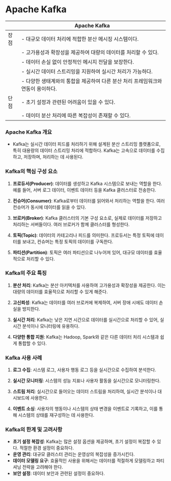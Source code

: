 # Apache Kafka


|             | Apache Kafka                                                        |
|-------------|---------------------------------------------------------------------|
| 장점        | - 대규모 데이터 처리에 적합한 분산 메시징 시스템이다.                 |
|             | - 고가용성과 확장성을 제공하여 대량의 데이터를 처리할 수 있다.       |
|             | - 데이터 손실 없이 안정적인 메시지 전달을 보장한다.                   |
|             | - 실시간 데이터 스트리밍을 지원하여 실시간 처리가 가능하다.           |
|             | - 다양한 생태계와의 통합을 제공하여 다른 분산 처리 프레임워크와 연동이 용이하다. |
| 단점        | - 초기 설정과 관련된 어려움이 있을 수 있다.                       |
|             | - 데이터 분산 처리에 따른 복잡성이 존재할 수 있다.                  |

### Apache Kafka 개요

- Kafka는 실시간 데이터 피드를 처리하기 위해 설계된 분산 스트리밍 플랫폼으로, 특히 대용량의 데이터 스트리밍 처리에 적합하다. Kafka는 고속으로 데이터를 수집하고, 저장하며, 처리하는 데 사용된다.

### Kafka의 핵심 구성 요소

1. **프로듀서(Producer)**: 데이터를 생성하고 Kafka 시스템으로 보내는 역할을 한다. 예를 들어, 서버 로그 데이터, 이벤트 데이터 등을 Kafka 클러스터로 전송한다.

2. **컨슈머(Consumer)**: Kafka로부터 데이터를 읽어와서 처리하는 역할을 한다. 여러 컨슈머가 동시에 데이터를 읽을 수 있다.

3. **브로커(Broker)**: Kafka 클러스터의 기본 구성 요소로, 실제로 데이터를 저장하고 처리하는 서버들이다. 여러 브로커가 함께 클러스터를 형성한다.

4. **토픽(Topic)**: 데이터의 카테고리나 피드를 의미한다. 프로듀서는 특정 토픽에 데이터를 보내고, 컨슈머는 특정 토픽의 데이터를 구독한다.

5. **파티션(Partition)**: 토픽은 여러 파티션으로 나누어져 있어, 대규모 데이터를 효율적으로 처리할 수 있다.

### Kafka의 주요 특징

1. **분산 처리**: Kafka는 분산 아키텍처를 사용하여 고가용성과 확장성을 제공한다. 이는 대량의 데이터를 효율적으로 처리할 수 있게 해준다.

2. **고신뢰성**: Kafka는 데이터를 여러 브로커에 복제하여, 서버 장애 시에도 데이터 손실을 방지한다.

3. **실시간 처리**: Kafka는 낮은 지연 시간으로 데이터를 실시간으로 처리할 수 있어, 실시간 분석이나 모니터링에 유용하다.

4. **다양한 통합 지원**: Kafka는 Hadoop, Spark와 같은 다른 데이터 처리 시스템과 쉽게 통합할 수 있다.

### Kafka 사용 사례

1. **로그 수집**: 시스템 로그, 사용자 행동 로그 등을 실시간으로 수집하여 분석한다.

2. **실시간 모니터링**: 시스템의 성능 지표나 사용자 활동을 실시간으로 모니터링한다.

3. **스트림 처리**: 실시간으로 들어오는 데이터 스트림을 처리하여, 실시간 분석이나 대시보드에 사용한다.

4. **이벤트 소싱**: 사용자의 행동이나 시스템의 상태 변경을 이벤트로 기록하고, 이를 통해 시스템의 상태를 재구성하는 데 사용한다.

### Kafka의 한계 및 고려사항

- **초기 설정 복잡성**: Kafka는 많은 설정 옵션을 제공하며, 초기 설정이 복잡할 수 있다. 적절한 환경 설정이 중요하다.
- **운영 관리**: 대규모 클러스터 관리는 운영상의 복잡성을 증가시킨다.
- **데이터 모델링 요구**: 효율적인 사용을 위해서는 데이터를 적절하게 모델링하고 파티셔닝 전략을 고려해야 한다.
- **보안 설정**: 데이터 보안과 관련된 설정이 중요하다.

